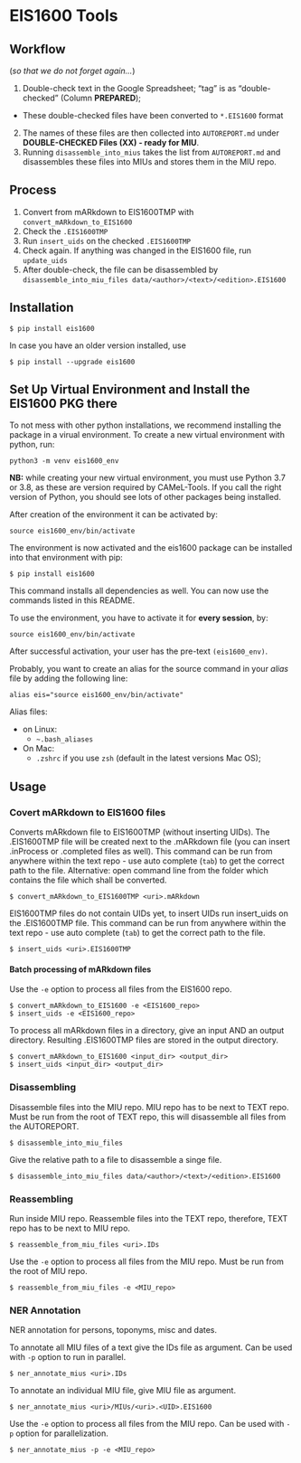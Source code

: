 # EIS1600 Tools

## Workflow

(*so that we do not forget again...*)

1. Double-check text in the Google Spreadsheet; “tag” is as “double-checked” (Column **PREPARED**);
  - These double-checked files have been converted to `*.EIS1600` format
2. The names of these files are then collected into `AUTOREPORT.md` under **DOUBLE-CHECKED Files (XX) - ready for MIU**.
3. Running `disassemble_into_mius` takes the list from `AUTOREPORT.md` and disassembles these files into MIUs and stores them in the MIU repo.

## Process

1. Convert from mARkdown to EIS1600TMP with `convert_mARkdown_to_EIS1600`
2. Check the `.EIS1600TMP`
3. Run `insert_uids` on the checked `.EIS1600TMP`
4. Check again. If anything was changed in the EIS1600 file, run `update_uids`
5. After double-check, the file can be disassembled by `disassemble_into_miu_files data/<author>/<text>/<edition>.EIS1600`

## Installation
```shell
$ pip install eis1600
```

In case you have an older version installed, use

```shell
$ pip install --upgrade eis1600
```

## Set Up Virtual Environment and Install the EIS1600 PKG there

To not mess with other python installations, we recommend installing the package in a virual environment.
To create a new virtual environment with python, run:
```shell
python3 -m venv eis1600_env
```

**NB:** while creating your new virtual environment, you must use Python 3.7 or 3.8, as these are version required by CAMeL-Tools. If you call the right version of Python, you should see lots of other packages being installed.

After creation of the environment it can be activated by:
```shell
source eis1600_env/bin/activate
```

The environment is now activated and the eis1600 package can be installed into that environment with pip:
```shell
$ pip install eis1600
```
This command installs all dependencies as well.
You can now use the commands listed in this README.

To use the environment, you have to activate it for **every session**, by:
```shell
source eis1600_env/bin/activate
```
After successful activation, your user has the pre-text `(eis1600_env)`.

Probably, you want to create an alias for the source command in your *alias* file by adding the following line:
```shell
alias eis="source eis1600_env/bin/activate"
```

Alias files:

- on Linux:
  - `~.bash_aliases`
- On Mac:
  - `.zshrc` if you use `zsh` (default in the latest versions Mac OS);

## Usage

### Covert mARkdown to EIS1600 files

Converts mARkdown file to EIS1600TMP (without inserting UIDs).
The .EIS1600TMP file will be created next to the .mARkdown file (you can insert .inProcess or .completed files as well).
This command can be run from anywhere within the text repo - use auto complete (`tab`) to get the correct path to the file.
Alternative: open command line from the folder which contains the file which shall be converted.
```shell
$ convert_mARkdown_to_EIS1600TMP <uri>.mARkdown
```

EIS1600TMP files do not contain UIDs yet, to insert UIDs run insert_uids on the .EIS1600TMP file.
This command can be run from anywhere within the text repo - use auto complete (`tab`) to get the correct path to the file.
```shell
$ insert_uids <uri>.EIS1600TMP
```

#### Batch processing of mARkdown files

Use the `-e` option to process all files from the EIS1600 repo.
```shell
$ convert_mARkdown_to_EIS1600 -e <EIS1600_repo>
$ insert_uids -e <EIS1600_repo>
```

To process all mARkdown files in a directory, give an input AND an output directory.
Resulting .EIS1600TMP files are stored in the output directory.
```shell
$ convert_mARkdown_to_EIS1600 <input_dir> <output_dir>
$ insert_uids <input_dir> <output_dir>
```

### Disassembling

Disassemble files into the MIU repo. MIU repo has to be next to TEXT repo.
Must be run from the root of TEXT repo, this will disassemble all files from the AUTOREPORT.
```shell
$ disassemble_into_miu_files
```
Give the relative path to a file to disassemble a singe file.
```shell
$ disassemble_into_miu_files data/<author>/<text>/<edition>.EIS1600
```

### Reassembling

Run inside MIU repo. Reassemble files into the TEXT repo, therefore, TEXT repo has to be next to MIU repo.
```shell
$ reassemble_from_miu_files <uri>.IDs
```

Use the `-e` option to process all files from the MIU repo. Must be run from the root of MIU repo.
```shell
$ reassemble_from_miu_files -e <MIU_repo>
```

### NER Annotation

NER annotation for persons, toponyms, misc and dates.

To annotate all MIU files of a text give the IDs file as argument.
Can be used with `-p` option to run in parallel.
```shell
$ ner_annotate_mius <uri>.IDs
```

To annotate an individual MIU file, give MIU file as argument.
```shell
$ ner_annotate_mius <uri>/MIUs/<uri>.<UID>.EIS1600
```

Use the `-e` option to process all files from the MIU repo. Can be used with `-p` option for parallelization.
```shell
$ ner_annotate_mius -p -e <MIU_repo>
```
